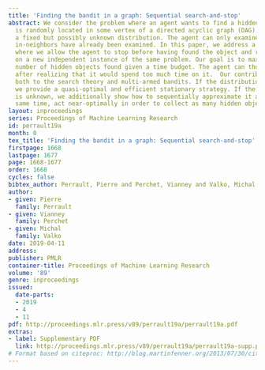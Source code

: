 ```yaml
---
title: 'Finding the bandit in a graph: Sequential search-and-stop'
abstract: We consider the problem where an agent wants to find a hidden object that
  is randomly located in some vertex of a directed acyclic graph (DAG) according to
  a fixed but possibly unknown distribution. The agent can only examine vertices whose
  in-neighbors have already been examined. In this paper, we address a learning setting
  where we allow the agent to stop before having found the object and restart searching
  on a new independent instance of the same problem. Our goal is to maximize the total
  number of hidden objects found given a time budget. The agent can thus skip an instance
  after realizing that it would spend too much time on it.  Our contributions are
  both to the search theory and multi-armed bandits. If the distribution is known,
  we provide a quasi-optimal and efficient stationary strategy. If the distribution
  is unknown, we additionally show how to sequentially approximate it and, at the
  same time, act near-optimally in order to collect as many hidden objects as possible.
layout: inproceedings
series: Proceedings of Machine Learning Research
id: perrault19a
month: 0
tex_title: 'Finding the bandit in a graph: Sequential search-and-stop'
firstpage: 1668
lastpage: 1677
page: 1668-1677
order: 1668
cycles: false
bibtex_author: Perrault, Pierre and Perchet, Vianney and Valko, Michal
author:
- given: Pierre
  family: Perrault
- given: Vianney
  family: Perchet
- given: Michal
  family: Valko
date: 2019-04-11
address: 
publisher: PMLR
container-title: Proceedings of Machine Learning Research
volume: '89'
genre: inproceedings
issued:
  date-parts:
  - 2019
  - 4
  - 11
pdf: http://proceedings.mlr.press/v89/perrault19a/perrault19a.pdf
extras:
- label: Supplementary PDF
  link: http://proceedings.mlr.press/v89/perrault19a/perrault19a-supp.pdf
# Format based on citeproc: http://blog.martinfenner.org/2013/07/30/citeproc-yaml-for-bibliographies/
---
```

